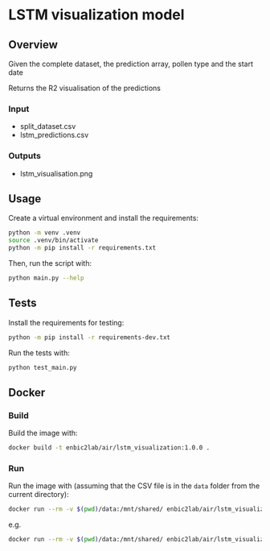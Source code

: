 # LSTM visualization model

## Overview

Given the complete dataset, the prediction array, pollen type and the start date

Returns the R2 visualisation of the predictions

### Input

- split_dataset.csv
- lstm_predictions.csv

### Outputs
- lstm_visualisation.png

## Usage

Create a virtual environment and install the requirements:

```sh
python -m venv .venv
source .venv/bin/activate
python -m pip install -r requirements.txt
```

Then, run the script with:

```sh
python main.py --help
```

## Tests

Install the requirements for testing:

```sh
python -m pip install -r requirements-dev.txt
```

Run the tests with:

```sh
python test_main.py
```

## Docker

### Build

Build the image with:

```sh
docker build -t enbic2lab/air/lstm_visualization:1.0.0 .
```

### Run

Run the image with (assuming that the CSV file is in the `data` folder from the current directory):

```sh
docker run --rm -v $(pwd)/data:/mnt/shared/ enbic2lab/air/lstm_visualization:1.0.0 --help
```

e.g.

```sh
docker run --rm -v $(pwd)/data:/mnt/shared/ enbic2lab/air/lstm_visualization:1.0.0 --filepath "mnt/shared/split_dataset.csv" --filepath-predictions "mnt/shared/lstm_predictions.csv" --delimiter ";" --start-date "2015-01-01" --n-steps-out 12 --output "/mnt/shared/" --pollen-column "Platanus" --date-column "fecha"